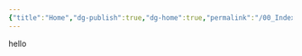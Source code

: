 ```yaml
---
{"title":"Home","dg-publish":true,"dg-home":true,"permalink":"/00_Index/Home/","tags":["gardenEntry"],"dgPassFrontmatter":true}
---
```


hello